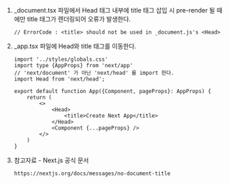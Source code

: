 1. _document.tsx 파일에서 Head 태그 내부에 title 태그 삽입 시 pre-render 될 때에만 title 태그가 렌더링되어 오류가 발생한다.

    ```
    // ErrorCode : <title> should not be used in _document.js's <Head>
    ```

2. _app.tsx 파일에 Head와 title 태그를 이동한다.

    ```
    import '../styles/globals.css'
    import type {AppProps} from 'next/app'
    // 'next/document' 가 아닌 'next/head' 를 import 한다.
    import Head from 'next/head';

    export default function App({Component, pageProps}: AppProps) {
        return (
            <>
                <Head>
                    <title>Create Next App</title>
                </Head>
                <Component {...pageProps} />
            </>
        )
    }
    ```

3. 참고자료 - Next.js 공식 문서

    ```
    https://nextjs.org/docs/messages/no-document-title
    ```